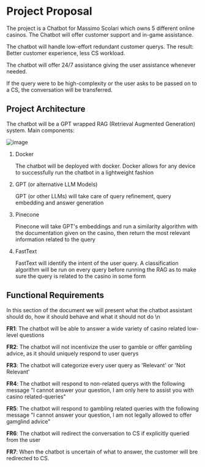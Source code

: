 # Project Proposal
The project is a Chatbot for Massimo Scolari which owns 5 different online casinos. The Chatbot will offer customer support and in-game assistance.

The chatbot will handle low-effort redundant customer querys. The result: Better customer experience, less CS workload.

The chatbot will offer 24/7 assistance giving the user assistance whenever needed.

If the query were to be high-complexity or the user asks to be passed on to a CS, the conversation will be transferred.


## Project Architecture
The chatbot will be a GPT wrapped RAG (Retrieval Augmented Generation) system.
Main components:

![image](https://github.com/user-attachments/assets/ce4d05c4-6d93-4c5c-86bc-53c6c002f0c7)

  1. Docker

     The chatbot will be deployed with docker. Docker allows for any device to successfully run the chatbot in a lightweight fashion
  2. GPT (or alternative LLM Models)

     GPT (or other LLMs) will take care of query refinement, query embedding and answer generation
  3. Pinecone

     Pinecone will take GPT's embeddings and run a similarity algorithm with the documentation given on the casino, then return the most relevant information related to the query
  4. FastText

     FastText will identify the intent of the user query. A classification algorithm will be run on every query before running the RAG as to make sure the query is related to the casino in some form
       
## Functional Requirements

In this section of the document we will present what the chatbot assistant should do, how it should behave and what it should not do
\n
  
  **FR1**: The chatbot will be able to answer a wide variety of casino related low-level questions

  **FR2**: The chatbot will not incentivize the user to gamble or offer gambling advice, as it should uniquely respond to user querys

  **FR3**: The chatbot will categorize every user query as 'Relevant' or 'Not Relevant'

  **FR4**: The chatbot will respond to non-related querys with the following message "I cannot answer your question, I am only here to assist you with casino related-queries"

  **FR5**: The chatbot will respond to gambling related queries with the following message "I cannot answer your question, I am not legally allowed to offer gamglind advice"

  **FR6**: The chatbot will redirect the conversation to CS if explicitly queried from the user

  **FR7**: When the chatbot is uncertain of what to answer, the customer will bre redirected to CS.

  

